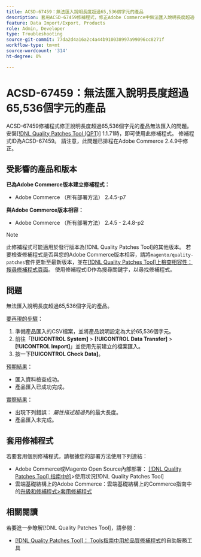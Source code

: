 ```yaml
---
title: ACSD-67459：無法匯入說明長度超過65,536個字元的產品
description: 套用ACSD-67459修補程式，修正Adobe Commerce中無法匯入說明長度超過65,536個字元的產品的問題。
feature: Data Import/Export, Products
role: Admin, Developer
type: Troubleshooting
source-git-commit: 77da2d4a16a2c4a44b910038997a99096cc8271f
workflow-type: tm+mt
source-wordcount: '314'
ht-degree: 0%

---
```



# ACSD-67459：無法匯入說明長度超過65,536個字元的產品

ACSD-67459修補程式修正說明長度超過65,536個字元的產品無法匯入的問題。 安裝[[!DNL Quality Patches Tool (QPT)]](/help/tools/quality-patches-tool/quality-patches-tool-to-self-serve-quality-patches.md) 1.1.71時，即可使用此修補程式。 修補程式ID為ACSD-67459。 請注意，此問題已排程在Adobe Commerce 2.4.9中修正。

## 受影響的產品和版本

**已為Adobe Commerce版本建立修補程式：**

* Adobe Commerce （所有部署方法） 2.4.5-p7

**與Adobe Commerce版本相容：**

* Adobe Commerce （所有部署方法） 2.4.5 - 2.4.8-p2

>[!NOTE]
>
>此修補程式可能適用於發行版本為[!DNL Quality Patches Tool]的其他版本。 若要檢查修補程式是否與您的Adobe Commerce版本相容，請將`magento/quality-patches`套件更新至最新版本，並在[[!DNL Quality Patches Tool]上檢查相容性：搜尋修補程式頁面](https://experienceleague.adobe.com/tools/commerce-quality-patches/index.html?lang=zh-Hant)。 使用修補程式ID作為搜尋關鍵字，以尋找修補程式。

## 問題

無法匯入說明長度超過65,536個字元的產品。

<u>要再現的步驟</u>：

1. 準備產品匯入的CSV檔案，並將產品說明設定為大於65,536個字元。
1. 前往「**[!UICONTROL System]** > **[!UICONTROL Data Transfer]** > **[!UICONTROL Import]**」並使用先前建立的檔案匯入。
1. 按一下&#x200B;**[!UICONTROL Check Data]**。

<u>預期結果</u>：

* 匯入資料檢查成功。
* 產品匯入已成功完成。

<u>實際結果</u>：

* 出現下列錯誤： *屬性描述超過列*&#x200B;的最大長度。
* 產品匯入未完成。

## 套用修補程式

若要套用個別修補程式，請根據您的部署方法使用下列連結：

* Adobe Commerce或Magento Open Source內部部署： [[!DNL Quality Patches Tool] 指南中的](/help/tools/quality-patches-tool/usage.md)>使用狀況[!DNL Quality Patches Tool]
* 雲端基礎結構上的Adobe Commerce：雲端基礎結構上的Commerce指南中的[升級和修補程式>套用修補程式](https://experienceleague.adobe.com/docs/commerce-cloud-service/user-guide/develop/upgrade/apply-patches.html?lang=zh-Hant)

## 相關閱讀

若要進一步瞭解[!DNL Quality Patches Tool]，請參閱：

* [[!DNL Quality Patches Tool]： Tools指南中用於品質修補程式](/help/tools/quality-patches-tool/quality-patches-tool-to-self-serve-quality-patches.md)的自助服務工具
